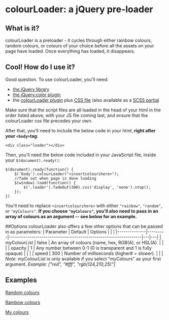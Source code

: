 # colourLoader: a jQuery pre-loader

## What is it?
colourLoader is a preloader - it cycles through either rainbow colours, random colours, or colours of your choice before all the assets on your page have loaded. Once everything has loaded, it disappears. 

## Cool! How do I use it?
Good question. To use colourLoader, you'll need: 
- [the jQuery library](http://code.jquery.com/jquery-2.1.1.min.js)
- [the jQuery.color plugin](https://github.com/jquery/jquery-color/)
- the [colourLoader plugin](http://erikapierre.com/colourloader/colourloader-plugin.js) plus [CSS file](http://erikapierre.com/colourloader/colourloader.css) (also available as a [SCSS partial](http://erikapierre.com/colourloader/_colourloader.scss)

Make sure that the script files are all loaded in the head of your html in the order listed above, with your JS file coming last, and ensure that the colourLoader css file precedes your own.

After that, you'll need to include the below code in your html, **right after your `<body>`tag**:
```
<div class="loader"></div>
```

Then, you'll need the below code included in your JavaScript file, inside your `$(document).ready()`:
```
$(document).ready(function() {
	$('body').colourLoader("<insertcolourshere>");
	//fade out when page is done loading
	$(window).load(function() {
		$('.loader').fadeOut(300).css('display', 'none').stop();
	});
})
```

You'll need to replace `<insertcolourshere>` with either `"rainbow"`, `"random"`, or `"myColours"`. **If you choose `"myColours"`, you'll also need to pass in an array of colours as an argument -- see below for an example.**

##Options
colourLoader also offers a few other options that can be passed in as parameters:
| Parameter    | Default | Options                                                         |   |   |
|--------------|---------|-----------------------------------------------------------------|---|---|
| myColourList | false   | An array of colours (name, hex, RGB(A), or HSL(A).              |   |   |
| opacity      | 1       | Any number between 0-1 (0 is transparent and 1 is fully opaque) |   |   |
| speed        | 300     | Number of milliseconds (higher# = slower).                      |   |   |
*Note*: myColourList is only available if you select "myColours" as your first argument. *Example: ["red", "#fff", "rgb(124,210,25)"]*

## Examples
[Random colours](http://erikapierre.com/colourloader/example-random.html)

[Rainbow colours](http://erikapierre.com/colourloader/example-rainbow.html)

[My colours](http://erikapierre.com/colourloader/example-mycolours.html)